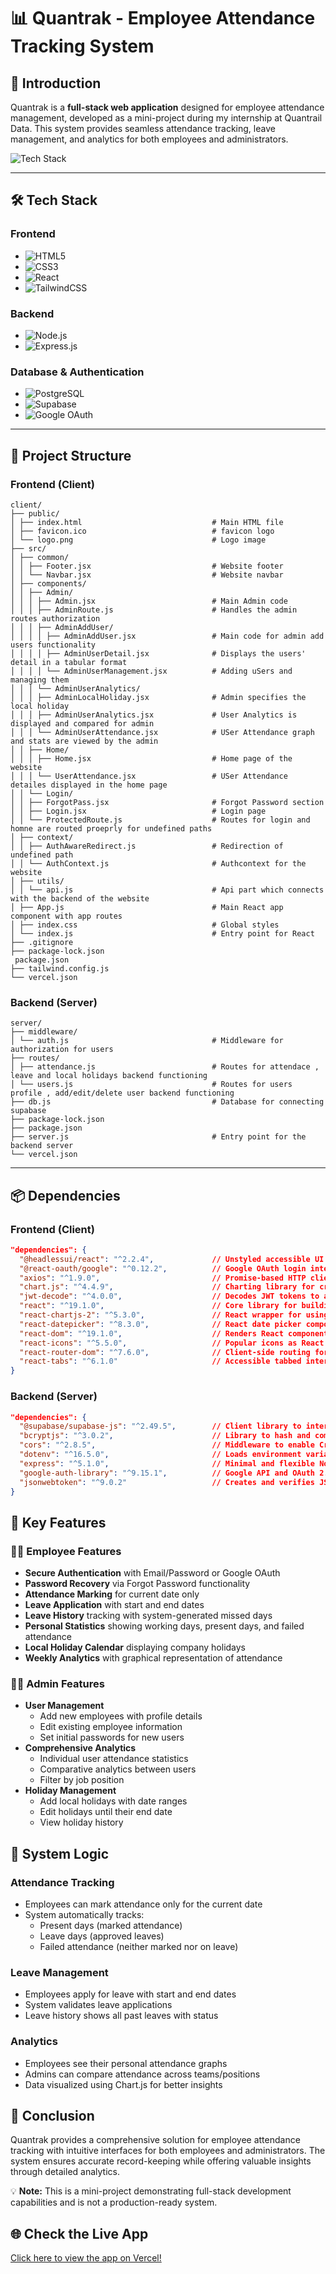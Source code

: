 # 📊 Quantrak - Employee Attendance Tracking System

## 🚀 Introduction
Quantrak is a **full-stack web application** designed for employee attendance management, developed as a mini-project during my internship at Quantrail Data. This system provides seamless attendance tracking, leave management, and analytics for both employees and administrators.

![Tech Stack](https://img.shields.io/badge/Full_Stack-React.js_+_Node.js_+_PostgreSQL-blue)

---

## 🛠 Tech Stack

### Frontend
- ![HTML5](https://img.shields.io/badge/HTML5-E34F26?style=for-the-badge&logo=html5&logoColor=white)
- ![CSS3](https://img.shields.io/badge/CSS3-1572B6?style=for-the-badge&logo=css3&logoColor=white)
- ![React](https://img.shields.io/badge/React-61DAFB?style=for-the-badge&logo=react&logoColor=black)
- ![TailwindCSS](https://img.shields.io/badge/TailwindCSS-38B2AC?style=for-the-badge&logo=tailwindcss&logoColor=white)

### Backend
- ![Node.js](https://img.shields.io/badge/Node.js-339933?style=for-the-badge&logo=node.js&logoColor=white)
- ![Express.js](https://img.shields.io/badge/Express.js-000000?style=for-the-badge&logo=express&logoColor=white)

### Database & Authentication
- ![PostgreSQL](https://img.shields.io/badge/PostgreSQL-4169E1?style=for-the-badge&logo=postgresql&logoColor=white)
- ![Supabase](https://img.shields.io/badge/Supabase-3ECF8E?style=for-the-badge&logo=supabase&logoColor=white)
- ![Google OAuth](https://img.shields.io/badge/Google_OAuth-4285F4?style=for-the-badge&logo=google&logoColor=white)

---

## 📁 Project Structure

### Frontend (Client)
```
client/
├── public/
│ ├── index.html                             # Main HTML file
│ ├── favicon.ico                            # favicon logo
│ └── logo.png                               # Logo image
├── src/
│ ├── common/             
│ │ ├── Footer.jsx                           # Website footer
│ │ └── Navbar.jsx                           # Website navbar
│ ├── components/
│ │ ├── Admin/
│ │ │ ├── Admin.jsx                          # Main Admin code
│ │ │ ├── AdminRoute.js                      # Handles the admin routes authorization
│ │ │ ├── AdminAddUser/
│ │ │ │ ├── AdminAddUser.jsx                 # Main code for admin add users functionality
│ │ │ │ ├── AdminUserDetail.jsx              # Displays the users' detail in a tabular format
│ │ │ │ └── AdminUserManagement.jsx          # Adding uSers and managing them
│ │ │ └── AdminUserAnalytics/
│ │ │ ├── AdminLocalHoliday.jsx              # Admin specifies the local holiday
│ │ │ ├── AdminUserAnalytics.jsx             # User Analytics is displayed and compared for admin
│ │ │ └── AdminUserAttendance.jsx            # USer Attendance graph and stats are viewed by the admin
│ │ ├── Home/
│ │ │ ├── Home.jsx                           # Home page of the website
│ │ │ └── UserAttendance.jsx                 # USer Attendance detailes displayed in the home page
│ │ └── Login/
│ │ ├── ForgotPass.jsx                       # Forgot Password section
│ │ ├── Login.jsx                            # Login page
│ │ └── ProtectedRoute.js                    # Routes for login and homne are routed proeprly for undefined paths           
│ ├── context/
│ │ ├── AuthAwareRedirect.js                 # Redirection of undefined path
│ │ └── AuthContext.js                       # Authcontext for the website
│ ├── utils/
│ │ └── api.js                               # Api part which connects with the backend of the website
│ ├── App.js                                 # Main React app component with app routes
│ ├── index.css                              # Global styles 
│ └── index.js                               # Entry point for React
├── .gitignore
├── package-lock.json
 package.json
├── tailwind.config.js
└── vercel.json
```
### Backend (Server)
```
server/
├── middleware/
│ └── auth.js                                # Middleware for authorization for users
├── routes/
│ ├── attendance.js                          # Routes for attendace , leave and local holidays backend functioning
│ └── users.js                               # Routes for users profile , add/edit/delete user backend functioning
├── db.js                                    # Database for connecting supabase
├── package-lock.json
├── package.json
├── server.js                                # Entry point for the backend server
└── vercel.json
```
---

## 📦 Dependencies

### Frontend (Client)
```json
"dependencies": {
  "@headlessui/react": "^2.2.4",             // Unstyled accessible UI components like modals, menus.
  "@react-oauth/google": "^0.12.2",          // Google OAuth login integration for React apps.
  "axios": "^1.9.0",                         // Promise-based HTTP client for API requests.
  "chart.js": "^4.4.9",                      // Charting library for creating responsive graphs.
  "jwt-decode": "^4.0.0",                    // Decodes JWT tokens to access payload data.
  "react": "^19.1.0",                        // Core library for building user interfaces.
  "react-chartjs-2": "^5.3.0",               // React wrapper for using Chart.js as components.
  "react-datepicker": "^8.3.0",              // React date picker component with custom styling.
  "react-dom": "^19.1.0",                    // Renders React components into the DOM.
  "react-icons": "^5.5.0",                   // Popular icons as React components.
  "react-router-dom": "^7.6.0",              // Client-side routing for single-page apps.
  "react-tabs": "^6.1.0"                     // Accessible tabbed interfaces for React.
}
```

### Backend (Server)
```json
"dependencies": {
  "@supabase/supabase-js": "^2.49.5",        // Client library to interact with Supabase services.
  "bcryptjs": "^3.0.2",                      // Library to hash and compare passwords securely.
  "cors": "^2.8.5",                          // Middleware to enable Cross-Origin Resource Sharing.
  "dotenv": "^16.5.0",                       // Loads environment variables from a .env file.
  "express": "^5.1.0",                       // Minimal and flexible Node.js web application framework.
  "google-auth-library": "^9.15.1",          // Google API and OAuth 2.0 authentication library.
  "jsonwebtoken": "^9.0.2"                   // Creates and verifies JSON Web Tokens (JWTs).
}
```
## 🎯 Key Features

### 👨‍💼 Employee Features
- **Secure Authentication** with Email/Password or Google OAuth  
- **Password Recovery** via Forgot Password functionality  
- **Attendance Marking** for current date only  
- **Leave Application** with start and end dates  
- **Leave History** tracking with system-generated missed days  
- **Personal Statistics** showing working days, present days, and failed attendance  
- **Local Holiday Calendar** displaying company holidays  
- **Weekly Analytics** with graphical representation of attendance  

### 👨‍💻 Admin Features
- **User Management**  
  - Add new employees with profile details  
  - Edit existing employee information  
  - Set initial passwords for new users  
- **Comprehensive Analytics**  
  - Individual user attendance statistics  
  - Comparative analytics between users  
  - Filter by job position  
- **Holiday Management**  
  - Add local holidays with date ranges  
  - Edit holidays until their end date  
  - View holiday history  

## 🔧 System Logic

### Attendance Tracking
- Employees can mark attendance only for the current date  
- System automatically tracks:  
  - Present days (marked attendance)  
  - Leave days (approved leaves)  
  - Failed attendance (neither marked nor on leave)  

### Leave Management
- Employees apply for leave with start and end dates  
- System validates leave applications  
- Leave history shows all past leaves with status  

### Analytics
- Employees see their personal attendance graphs  
- Admins can compare attendance across teams/positions  
- Data visualized using Chart.js for better insights  

## 🎉 Conclusion
Quantrak provides a comprehensive solution for employee attendance tracking with intuitive interfaces for both employees and administrators. The system ensures accurate record-keeping while offering valuable insights through detailed analytics.  

💡 **Note:** This is a mini-project demonstrating full-stack development capabilities and is not a production-ready system.  

## 🌐 Check the Live App  
[Click here to view the app on Vercel!](https://quantrak.vercel.app)
